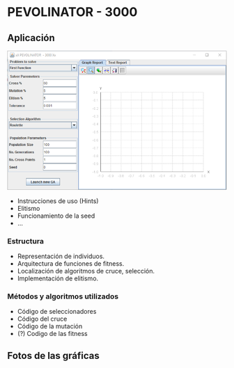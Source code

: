 PEVOLINATOR - 3000
===============

Aplicación
---------

![Vista de la aplicacion al iniciarla](./graphics_captures/App_explanation.png)
- Instrucciones de uso (Hints)
- Elitismo
- Funcionamiento de la seed
- ...

### Estructura

- Representación de individuos.
- Arquitectura de funciones de fitness.
- Localización de algoritmos de cruce, selección.
- Implementación de elitismo.

### Métodos y algoritmos utilizados

- Código de seleccionadores
- Código del cruce
- Código de la mutación
- (?) Codigo de las fitness

## Fotos de las gráficas
